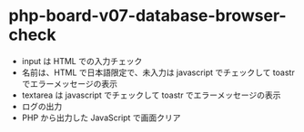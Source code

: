 # php-board-v07-database-browser-check

- input は HTML での入力チェック
- 名前は、HTML で日本語限定で、未入力は javascript でチェックして toastr でエラーメッセージの表示
- textarea は javascript でチェックして toastr でエラーメッセージの表示
- ログの出力
- PHP から出力した JavaScript で画面クリア
